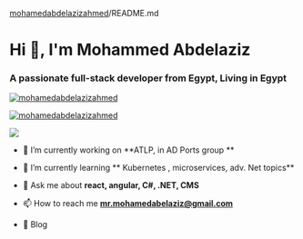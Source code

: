 [mohamedabdelazizahmed](/mohamedabdelazizahmed/mohamedabdelazizahmed)/README.md

[](#hi--im-mohammed-abdelaziz)Hi 👋, I'm Mohammed Abdelaziz
=================================================

### [](#a-passionate-full-stack-developer-from-egypt-living-in-egypt)A passionate full-stack developer from Egypt, Living in Egypt

[![mohamedabdelazizahmed](https://camo.githubusercontent.com/84e5b62ad5643e922ec95e7adef9a17a2f5ef2966e55227bbd4999b1c704915d/68747470733a2f2f6b6f6d617265762e636f6d2f67687076632f3f757365726e616d653d6d6f7a616b79266c6162656c3d50726f66696c65253230766965777326636f6c6f723d306537356236267374796c653d666c6174)](https://camo.githubusercontent.com/84e5b62ad5643e922ec95e7adef9a17a2f5ef2966e55227bbd4999b1c704915d/68747470733a2f2f6b6f6d617265762e636f6d2f67687076632f3f757365726e616d653d6d6f7a616b79266c6162656c3d50726f66696c65253230766965777326636f6c6f723d306537356236267374796c653d666c6174)

[![mohamedabdelazizahmed](https://camo.githubusercontent.com/7767d666b3cde3a4f016c8d4949cd97c16d3dafc6a8c7c92f2adf061ec492928/68747470733a2f2f6769746875622d70726f66696c652d74726f7068792e76657263656c2e6170702f3f757365726e616d653d6d6f7a616b79)](https://github.com/ryo-ma/github-profile-trophy)

[![](https://camo.githubusercontent.com/f0bbe18756e02955363ec0a07623020a7ec1a228dbb148c3c601b3c630439dca/68747470733a2f2f696d672e736869656c64732e696f2f747769747465722f666f6c6c6f772f3f6c6f676f3d74776974746572267374796c653d666f722d7468652d6261646765)](https://twitter.com/)

* 🔭 I’m currently working on \*\*ATLP, in AD Ports group \*\*
    
* 🌱 I’m currently learning ** Kubernetes , microservices, adv. Net topics**
    
* 💬 Ask me about **react, angular, C#, .NET, CMS**
    
* 📫 How to reach me **[mr.mohamedabelaziz@gmail.com](mailto:mr.mohamedabelaziz@gmail.com)**
    
* 📝 Blog 
